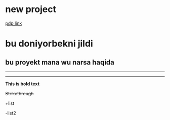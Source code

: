 # new project
[pdp link](https://university.pdp.uz/uz)
# bu doniyorbekni jildi 
## bu proyekt mana wu narsa haqida 
__________
---------
**This is bold text**

~~Strikethrough~~

+list

-list2
